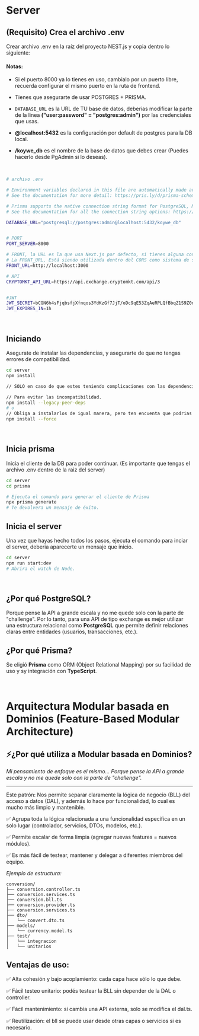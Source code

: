 # Server

## (Requisito) Crea el archivo .env
Crear archivo .env en la raíz del proyecto NEST.js y copia dentro lo siguiente:

#### Notas:
- Si el puerto 8000 ya lo tienes en uso, cambialo por un puerto libre, recuerda configurar el mismo puerto en la ruta de frontend.

- Tienes que asegurarte de usar POSTGRES + PRISMA.
- `DATABASE_URL` es la URL de TU base de datos, deberias modificar la parte de la linea **("user:password" = "postgres:admin")** por las credenciales que usas. 
- **@localhost:5432** es la configuración por default de postgres para la DB local.
- **/koywe_db** es el nombre de la base de datos que debes crear (Puedes hacerlo desde PgAdmin si lo deseas). 

&nbsp;


```bash
# archivo .env

# Environment variables declared in this file are automatically made available to Prisma.
# See the documentation for more detail: https://pris.ly/d/prisma-schema#accessing-environment-variables-from-the-schema

# Prisma supports the native connection string format for PostgreSQL, MySQL, SQLite, SQL Server, MongoDB and CockroachDB.
# See the documentation for all the connection string options: https://pris.ly/d/connection-strings

DATABASE_URL="postgresql://postgres:admin@localhost:5432/koywe_db"


# PORT
PORT_SERVER=8000

# FRONT, la URL es la que usa Next.js por defecto, si tienes alguna configuración personalizada asegura de que sea la misma que el front.
# La FRONT_URL, Está siendo utilizada dentro del CORS como sistema de seguridad para el origen de solicitudes.
FRONT_URL=http://localhost:3000

# API
CRYPTOMKT_API_URL=https://api.exchange.cryptomkt.com/api/3


#JWT
JWT_SECRET=bCGN6h4sFjqbsfjXfnqos3YdKzGf7JjT/oDc9qE53ZqAeRPLQfBbqZ1S9Z0n8d3jW1/WSKmL7OZ7N+0YX9R0JbC
JWT_EXPIRES_IN=1h


```
&nbsp;

## Iniciando
Asegurate de instalar las dependencias, y asegurarte de que no tengas errores de compatibilidad.
&nbsp;

```bash
cd server
npm install

// SOLO en caso de que estes teniendo complicaciones con las dependencias por otra dependencias de tu ecosistema local intenta:

// Para evitar las incompatibilidad.
npm install --legacy-peer-deps 
# o
// Obliga a instalarlos de igual manera, pero ten encuenta que podrias tener complicaciones ya que fuerzas la instalación por más de que no sean compatibles. (No recomedable)
npm install --force
```
&nbsp;
## Inicia prisma
Inicia el cliente de la DB para poder continuar. (Es importante que tengas el archivo .env dentro de la raiz del server)
&nbsp;

```bash
cd server
cd prisma

# Ejecuta el comando para generar el cliente de Prisma
npx prisma generate
# Te devolvera un mensaje de éxito.
```

## Inicia el server
Una vez que hayas hecho todos los pasos, ejecuta el comando para inciar el server, deberia aparecerte un mensaje que inicio.
&nbsp;

```bash
cd server
npm run start:dev
# Abrira el watch de Node.
```
&nbsp;

## ¿Por qué PostgreSQL?
Porque pense la API a grande escala y no me quede solo con la parte de "challenge". Por lo tanto, para una API de tipo exchange es mejor utilizar una estructura relacional como **PostgreSQL** que permite definir relaciones claras entre entidades (usuarios, transacciones, etc.).


## ¿Por qué Prisma?
Se eligió **Prisma** como ORM (Object Relational Mapping) por su facilidad de uso y sy integración con **TypeScript**.

&nbsp;

# Arquitectura Modular basada en Dominios (Feature-Based Modular Architecture)
## ⚡¿Por qué utiliza a Modular basada en Dominios?

*Mi pensamiento de enfoque es el mismo...
Porque pense la API a grande escala y no me quede solo con la parte de "challenge".*

---
Este patrón:
Nos permite separar claramente la lógica de negocio (BLL) del acceso a datos (DAL), y además lo hace por funcionalidad, lo cual es mucho más limpio y mantenible.

✅ Agrupa toda la lógica relacionada a una funcionalidad específica en un solo lugar (controlador, servicios, DTOs, modelos, etc.).

✅ Permite escalar de forma limpia (agregar nuevas features = nuevos módulos).

✅ Es más fácil de testear, mantener y delegar a diferentes miembros del equipo.


*Ejemplo de estructura:*

````
conversion/
├── conversion.controller.ts 
├── conversion.services.ts     
├── conversion.bll.ts         
├── conversion.provider.ts       
├── conversion.services.ts    
├── dto/
│   └── convert.dto.ts
├── models/
│   └── currency.model.ts
├── test/
│   └── integracion
│   └── unitarios
````
## Ventajas de uso:
✅ Alta cohesión y bajo acoplamiento: cada capa hace sólo lo que debe.

✅ Fácil testeo unitario: podés testear la BLL sin depender de la DAL o controller.

✅ Fácil mantenimiento: si cambia una API externa, solo se modifica el dal.ts.

✅ Reutilización: el bll se puede usar desde otras capas o servicios si es necesario.



